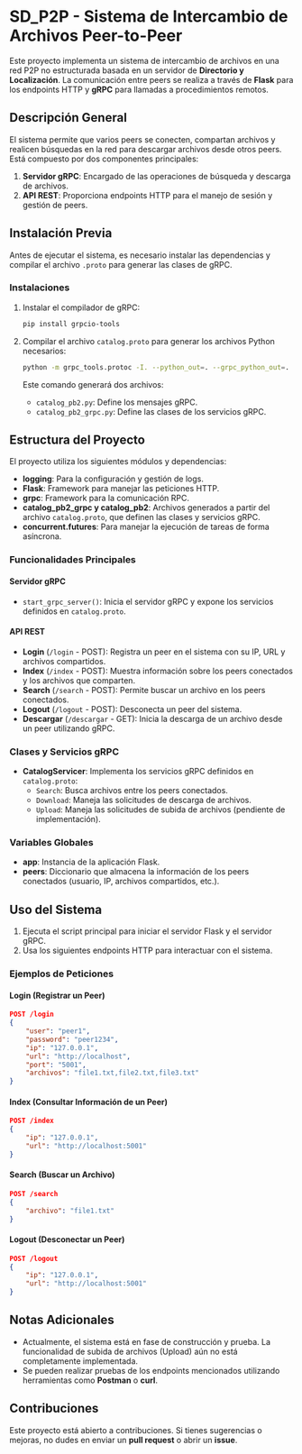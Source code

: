 # SD_P2P - Sistema de Intercambio de Archivos Peer-to-Peer

Este proyecto implementa un sistema de intercambio de archivos en una red P2P no estructurada basada en un servidor de **Directorio y Localización**. La comunicación entre peers se realiza a través de **Flask** para los endpoints HTTP y **gRPC** para llamadas a procedimientos remotos.

## Descripción General

El sistema permite que varios peers se conecten, compartan archivos y realicen búsquedas en la red para descargar archivos desde otros peers. Está compuesto por dos componentes principales:
1. **Servidor gRPC**: Encargado de las operaciones de búsqueda y descarga de archivos.
2. **API REST**: Proporciona endpoints HTTP para el manejo de sesión y gestión de peers.

## Instalación Previa

Antes de ejecutar el sistema, es necesario instalar las dependencias y compilar el archivo `.proto` para generar las clases de gRPC.

### Instalaciones

1. Instalar el compilador de gRPC:
   ```bash
   pip install grpcio-tools
   ```

2. Compilar el archivo `catalog.proto` para generar los archivos Python necesarios:
   ```bash
   python -m grpc_tools.protoc -I. --python_out=. --grpc_python_out=. catalog.proto
   ```

   Este comando generará dos archivos:
   - `catalog_pb2.py`: Define los mensajes gRPC.
   - `catalog_pb2_grpc.py`: Define las clases de los servicios gRPC.

## Estructura del Proyecto

El proyecto utiliza los siguientes módulos y dependencias:

- **logging**: Para la configuración y gestión de logs.
- **Flask**: Framework para manejar las peticiones HTTP.
- **grpc**: Framework para la comunicación RPC.
- **catalog_pb2_grpc y catalog_pb2**: Archivos generados a partir del archivo `catalog.proto`, que definen las clases y servicios gRPC.
- **concurrent.futures**: Para manejar la ejecución de tareas de forma asíncrona.

### Funcionalidades Principales

#### Servidor gRPC
- `start_grpc_server()`: Inicia el servidor gRPC y expone los servicios definidos en `catalog.proto`.

#### API REST
- **Login** (`/login` - POST): Registra un peer en el sistema con su IP, URL y archivos compartidos.
- **Index** (`/index` - POST): Muestra información sobre los peers conectados y los archivos que comparten.
- **Search** (`/search` - POST): Permite buscar un archivo en los peers conectados.
- **Logout** (`/logout` - POST): Desconecta un peer del sistema.
- **Descargar** (`/descargar` - GET): Inicia la descarga de un archivo desde un peer utilizando gRPC.

### Clases y Servicios gRPC

- **CatalogServicer**: Implementa los servicios gRPC definidos en `catalog.proto`:
  - `Search`: Busca archivos entre los peers conectados.
  - `Download`: Maneja las solicitudes de descarga de archivos.
  - `Upload`: Maneja las solicitudes de subida de archivos (pendiente de implementación).

### Variables Globales

- **app**: Instancia de la aplicación Flask.
- **peers**: Diccionario que almacena la información de los peers conectados (usuario, IP, archivos compartidos, etc.).

## Uso del Sistema

1. Ejecuta el script principal para iniciar el servidor Flask y el servidor gRPC.
2. Usa los siguientes endpoints HTTP para interactuar con el sistema.

### Ejemplos de Peticiones

#### Login (Registrar un Peer)
```json
POST /login
{
    "user": "peer1",
    "password": "peer1234",
    "ip": "127.0.0.1",
    "url": "http://localhost",
    "port": "5001",
    "archivos": "file1.txt,file2.txt,file3.txt"
}
```

#### Index (Consultar Información de un Peer)
```json
POST /index
{
    "ip": "127.0.0.1",
    "url": "http://localhost:5001"
}
```

#### Search (Buscar un Archivo)
```json
POST /search
{
    "archivo": "file1.txt"
}
```

#### Logout (Desconectar un Peer)
```json
POST /logout
{
    "ip": "127.0.0.1",
    "url": "http://localhost:5001"
}
```

## Notas Adicionales

- Actualmente, el sistema está en fase de construcción y prueba. La funcionalidad de subida de archivos (Upload) aún no está completamente implementada.
- Se pueden realizar pruebas de los endpoints mencionados utilizando herramientas como **Postman** o **curl**.

## Contribuciones

Este proyecto está abierto a contribuciones. Si tienes sugerencias o mejoras, no dudes en enviar un **pull request** o abrir un **issue**.


